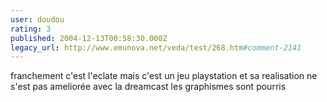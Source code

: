 ```yaml
---
user: doudou
rating: 3
published: 2004-12-13T00:58:30.000Z
legacy_url: http://www.emunova.net/veda/test/268.htm#comment-2141
---
```

franchement c'est l'eclate mais c'est un jeu playstation et sa realisation ne s'est pas ameliorée avec la dreamcast les graphismes sont pourris